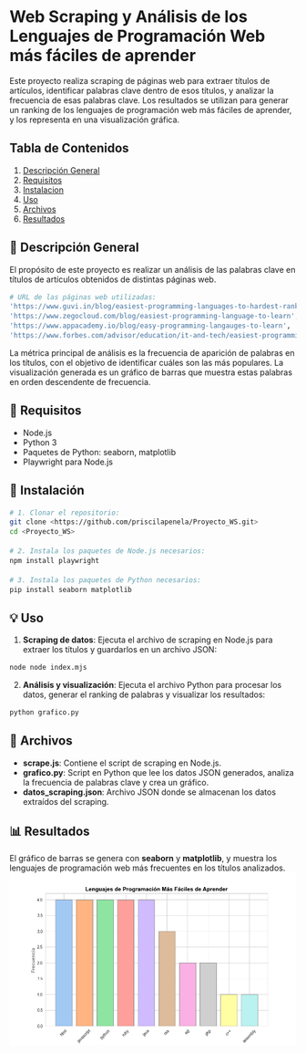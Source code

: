 # Web Scraping y Análisis de los Lenguajes de Programación Web más fáciles de aprender
Este proyecto realiza scraping de páginas web para extraer títulos de artículos, identificar palabras clave dentro de esos títulos, y analizar la frecuencia de esas palabras clave. Los resultados se utilizan para generar un ranking de los lenguajes de programación web más fáciles de aprender, y los representa en una visualización gráfica.

## Tabla de Contenidos
1. [Descripción General](#descripción)
2. [Requisitos](#requisitos)
3. [Instalacion](#instalacion)
4. [Uso](#uso)
5. [Archivos](#archivos)
6. [Resultados](#resultados)

## 📄 Descripción General
El propósito de este proyecto es realizar un análisis de las palabras clave en títulos de artículos obtenidos de distintas páginas web.
```bash
# URL de las páginas web utilizadas:
'https://www.guvi.in/blog/easiest-programming-languages-to-hardest-ranked/#:~:text=HTML%2C%20CSS%2C%20PHP%2C%20JavaScript good%20availability%20of%20learning%20opportunities.',
'https://www.zegocloud.com/blog/easiest-programming-language-to-learn', 
'https://www.appacademy.io/blog/easy-programming-langauges-to-learn',
'https://www.forbes.com/advisor/education/it-and-tech/easiest-programming-language-to-learn/'

```
La métrica principal de análisis es la frecuencia de aparición de palabras en los títulos, con el objetivo de identificar cuáles son las más populares. La visualización generada es un gráfico de barras que muestra estas palabras en orden descendente de frecuencia. 

## 🔔 Requisitos
- Node.js
- Python 3
- Paquetes de Python: seaborn, matplotlib
- Playwright para Node.js

## 🚀 Instalación 
```bash
# 1. Clonar el repositorio:
git clone <https://github.com/priscilapenela/Proyecto_WS.git>
cd <Proyecto_WS>

# 2. Instala los paquetes de Node.js necesarios:
npm install playwright

# 3. Instala los paquetes de Python necesarios:
pip install seaborn matplotlib

```
## 💡 Uso
1. **Scraping de datos**: Ejecuta el archivo de scraping en Node.js para extraer los títulos y guardarlos en un archivo JSON:

```bash
node node index.mjs

```
2. **Análisis y visualización**: Ejecuta el archivo Python para procesar los datos, generar el ranking de palabras y visualizar los resultados:

```bash
python grafico.py

```
## 📁 Archivos
- **scrape.js**: Contiene el script de scraping en Node.js.
- **grafico.py**: Script en Python que lee los datos JSON generados, analiza la frecuencia de palabras clave y crea un gráfico.
- **datos_scraping.json**: Archivo JSON donde se almacenan los datos extraídos del scraping.

## 📊 Resultados
El gráfico de barras se genera con **seaborn** y **matplotlib**, y muestra los lenguajes de programación web más frecuentes en los títulos analizados.
![Resultados](https://github.com/priscilapenela/Proyecto_WS/blob/master/images/Resultados.png?raw=true)
